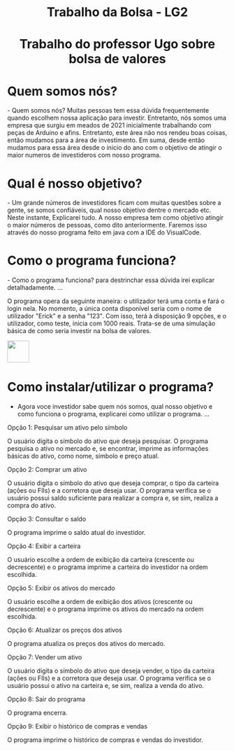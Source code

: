  <h1 align="center"> Trabalho da Bolsa - LG2 </h1>
 <h1 align="center"> Trabalho do professor Ugo sobre bolsa de valores</h1>













<h1 align="LEFT"> Quem somos nós? </h1>
- Quem somos nós? Muitas pessoas tem essa dúvida frequentemente quando escolhem nossa aplicação para investir. Entretanto, nós somos uma empresa que surgiu em meados de 2021 inicialmente trabalhando com peças de Arduino e afins. Entretanto, este área não nos rendeu boas coisas, então mudamos para a área de investimento. Em suma, desde então mudamos para essa área desde o inicio do ano com o objetivo de atingir o maior numeros de investideros com nosso programa.


 




<h1 align="LEFT"> Qual é nosso objetivo? </h1> 
- Um grande números de investidores ficam com muitas questões sobre a gente, se somos confiáveis, qual nosso objetivo dentre o mercado etc. Neste instante, Explicarei tudo. A nosso empresa tem como objetivo atingir o maior números de pessoas, como dito anteriormente. Faremos isso através do nosso programa feito em java com a IDE do VisualCode.








<h1 align="LEFT"> Como o programa funciona? </h1> 
- Como o programa funciona? para destrinchar essa dúvida irei explicar detalhadamente. ...

O programa opera da seguinte maneira: o utilizador terá uma conta e fará o login nela. No momento, a única conta disponível seria com o nome de utilizador "Erick" e a senha "123". Com isso, terá à disposição 9 opções, e o utilizador, como teste, inicia com 1000 reais. Trata-se de uma simulação básica de como seria investir na bolsa de valores.



<img src="https://dev.java/assets/images/java-logo-vert-blk.png" width="50px"> 


<h1 align="LEFT"> Como instalar/utilizar o programa?</h1> 


- Agora voce investidor sabe quem nós somos, qual nosso objetivo e como funciona o programa, explicarei como utilizar o programa. ...



Opção 1: Pesquisar um ativo pelo símbolo

O usuário digita o símbolo do ativo que deseja pesquisar. O programa pesquisa o ativo no mercado e, se encontrar, imprime as informações básicas do ativo, como nome, símbolo e preço atual.

Opção 2: Comprar um ativo

O usuário digita o símbolo do ativo que deseja comprar, o tipo da carteira (ações ou FIIs) e a corretora que deseja usar. O programa verifica se o usuário possui saldo suficiente para realizar a compra e, se sim, realiza a compra do ativo.

Opção 3: Consultar o saldo

O programa imprime o saldo atual do investidor.

Opção 4: Exibir a carteira

O usuário escolhe a ordem de exibição da carteira (crescente ou decrescente) e o programa imprime a carteira do investidor na ordem escolhida.

Opção 5: Exibir os ativos do mercado

O usuário escolhe a ordem de exibição dos ativos (crescente ou decrescente) e o programa imprime os ativos do mercado na ordem escolhida.

Opção 6: Atualizar os preços dos ativos

O programa atualiza os preços dos ativos do mercado.

Opção 7: Vender um ativo

O usuário digita o símbolo do ativo que deseja vender, o tipo da carteira (ações ou FIIs) e a corretora que deseja usar. O programa verifica se o usuário possui o ativo na carteira e, se sim, realiza a venda do ativo.

Opção 8: Sair do programa

O programa encerra.

Opção 9: Exibir o histórico de compras e vendas

O programa imprime o histórico de compras e vendas do investidor.



























































































